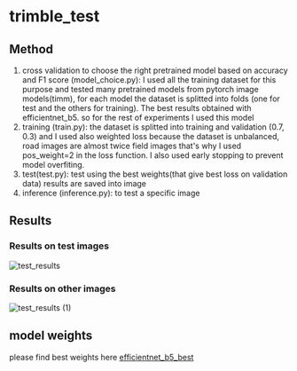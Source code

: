 # trimble_test

## Method
1. cross validation to choose the right pretrained model based on accuracy and F1 score (model_choice.py): I used all the training dataset for this purpose and tested many pretrained models from pytorch image models(timm), for each model the dataset is splitted into folds (one for test and the others for training). The best results obtained with efficientnet_b5. so for the rest of experiments I used this model
2. training (train.py): the dataset is splitted into training and validation (0.7, 0.3) and I used also weighted loss because the dataset is unbalanced, road images are almost twice field images that's why I used pos_weight=2 in the loss function. I also used early stopping to prevent model overfiting.
3. test(test.py): test using the best weights(that give best loss on validation data) results are saved into image
4. inference (inference.py): to test a specific image
## Results
### Results on test images
![test_results](https://github.com/melloulid/trimble_test/assets/141152003/5ed7c57d-b047-4216-8eeb-11da3d5bc34b)
### Results on other images
![test_results (1)](https://github.com/melloulid/trimble_test/assets/141152003/68f83290-fb90-4986-ae9c-20e6a320dd6b)
## model weights
please find best weights here [efficientnet_b5_best](https://drive.google.com/drive/folders/1flUvkfaKZc5umJIr7QK3ZJBVNfEccePZ?usp=sharing)

